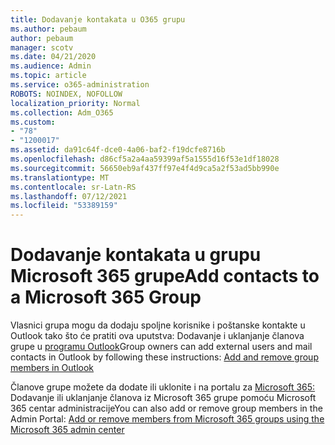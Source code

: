 ```yaml
---
title: Dodavanje kontakata u O365 grupu
ms.author: pebaum
author: pebaum
manager: scotv
ms.date: 04/21/2020
ms.audience: Admin
ms.topic: article
ms.service: o365-administration
ROBOTS: NOINDEX, NOFOLLOW
localization_priority: Normal
ms.collection: Adm_O365
ms.custom:
- "78"
- "1200017"
ms.assetid: da91c64f-dce0-4a06-baf2-f19dcfe8716b
ms.openlocfilehash: d86cf5a2a4aa59399af5a1555d16f53e1df18028
ms.sourcegitcommit: 56650eb9af437ff97e4f4d9ca5a2f53ad5bb990e
ms.translationtype: MT
ms.contentlocale: sr-Latn-RS
ms.lasthandoff: 07/12/2021
ms.locfileid: "53389159"
---
```

# <a name="add-contacts-to-a-microsoft-365-group"></a><span data-ttu-id="8cbca-102">Dodavanje kontakata u grupu Microsoft 365 grupe</span><span class="sxs-lookup"><span data-stu-id="8cbca-102">Add contacts to a Microsoft 365 Group</span></span>

<span data-ttu-id="8cbca-103">Vlasnici grupa mogu da dodaju spoljne korisnike i poštanske kontakte u Outlook tako što će pratiti ova uputstva: Dodavanje i uklanjanje članova grupe u [programu Outlook](https://support.office.com/article/3b650f4a-5c9b-4f94-a1bb-0cca4b1091de?wt.mc_id=add_contacts_group.aspx)</span><span class="sxs-lookup"><span data-stu-id="8cbca-103">Group owners can add external users and mail contacts in Outlook by following these instructions: [Add and remove group members in Outlook](https://support.office.com/article/3b650f4a-5c9b-4f94-a1bb-0cca4b1091de?wt.mc_id=add_contacts_group.aspx)</span></span>
  
<span data-ttu-id="8cbca-104">Članove grupe možete da dodate ili uklonite i na portalu za [Microsoft 365:](/microsoft-365/admin/create-groups/add-or-remove-members-from-groups) Dodavanje ili uklanjanje članova iz Microsoft 365 grupe pomoću Microsoft 365 centar administracije</span><span class="sxs-lookup"><span data-stu-id="8cbca-104">You can also add or remove group members in the Admin Portal: [Add or remove members from Microsoft 365 groups using the Microsoft 365 admin center](/microsoft-365/admin/create-groups/add-or-remove-members-from-groups)</span></span>